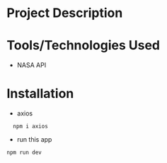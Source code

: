 # Project Description


# Tools/Technologies Used
- NASA API 


# Installation
- axios
``` 
  npm i axios
```
- run this app
```
npm run dev
```

